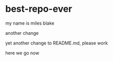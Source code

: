 # best-repo-ever

my name is miles blake

another change

yet another change to README.md, please work

here we go now